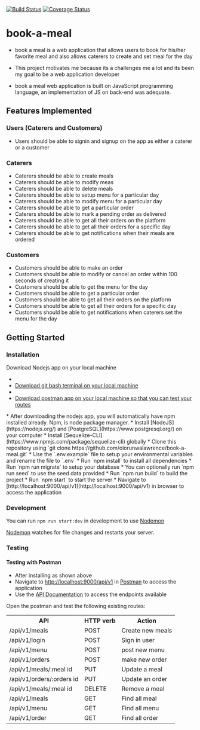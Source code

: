 [![Build Status](https://travis-ci.org/olorunwalawrence/book-a-meal.svg?branch=develop)](https://travis-ci.org/olorunwalawrence/book-a-meal)
[![Coverage Status](https://coveralls.io/repos/github/olorunwalawrence/book-a-meal/badge.svg?branch=develop)](https://coveralls.io/github/olorunwalawrence/book-a-meal?branch=develop)


# book-a-meal


* book a meal is a web application that allows users  to book for his/her favorite meal and also allows caterers to create and set meal for the day

* This project motivates me  because its a challenges me a lot and its been my goal to be a web application developer

* book a meal web application is built on JavaScript programming language, an implementation of JS on back-end was adequate.

## Features Implemented

### Users (Caterers and Customers)

* Users should be able to signin and signup on the app as either a caterer or a customer

### Caterers

* Caterers should be able to create meals
* Caterers should be able to modify meas
* Caterers should be able to delete meals
* Caterers should be able to setup menu for a particular day
* Caterers should be able to modify menu for a particular day
* Caterers should be able to get a particular order
* Caterers should be able to mark a pending order as delivered
* Caterers should be able to get all their orders on the platform
* Caterers should be able to get all their orders for a specific day
* Caterers should be able to get notifications when their meals are ordered

### Customers

* Customers should be able to make an order
* Customers should be able to modify or cancel an order within 100 seconds of creating it
* Customers should be able to get the menu for the day
* Customers should be able to get a particular order
* Customers should be able to get all their orders on the platform
* Customers should be able to get all their orders for a specific day
* Customers should be able to get notifications when caterers set the menu for the day

## Getting Started

### Installation
Download Nodejs app on your local machine
* <li><a href="https://git-scm.com/downloads">Download git bash terminal on your local machine</a></li>
* <li><a href="https://www.getpostman.com/apps">Download postman app on your local machine so that you can test your routes</a></li>
</ul>
* After downloading the nodejs app, you will automatically have npm installed already. Npm, is node package manager.
* Install [NodeJS](https://nodejs.org/) and [PostgreSQL](https://www.postgresql.org/) on your computer
* Install [Sequelize-CLI](https://www.npmjs.com/package/sequelize-cli) globally
* Clone this repository using `git clone https://github.com/olorunwalawrence/book-a-meal.git`
* Use the `.env.example` file to setup your environmental variables and rename the file to `.env`
* Run `npm install` to install all dependencies
* Run `npm run migrate` to setup your database
* You can optionally run `npm run seed` to use the seed data provided
* Run `npm run build` to build the project
* Run `npm start` to start the server
* Navigate to [http://localhost:9000/api/v1](http://localhost:9000/api/v1) in browser to access the application

### Development

You can run `npm run start:dev` in development to use [Nodemon](https://nodemon.io/)

[Nodemon](https://nodemon.io/) watches for file changes and restarts your server.

### Testing

#### Testing with Postman

* After installing as shown above
* Navigate to [http://localhost:9000/api/v1](http://localhost:9000/api/v1) in
  [Postman](https://getpostman.com/) to access the application
* Use the [API Documentation](below) to access the endpoints available


Open the postman and test the following existing routes:
<table>
    <tr>
        <th>API</th>
        <th>HTTP verb</th>
        <th>Action</th>
    </tr>
    <!-- yet to be implemented -->
    <tr>
        <td>/api/v1/meals</td>
        <td>POST</td>
        <td>Create new meals</td>
    </tr>
     <!-- yet to be implemented -->
    <tr>
        <td>/api/v1/login</td>
        <td>POST</td>
        <td>Sign in user</td>
    </tr>
    <tr>
        <td>/api/v1/menu</td>
        <td>POST</td>
        <td>post new menu</td>
    </tr>
     <tr>
        <td>/api/v1/orders</td>
        <td>POST</td>
        <td>make new order</td>
    </tr>
    <tr>
        <td>/api/v1/meals/:meal id</td>
        <td>PUT</td>
        <td>Update a meal</td>
    </tr>
     <tr>
        <td>/api/v1/orders/:orders id</td>
        <td>PUT</td>
        <td>Update an order</td>
    </tr>
    <tr>
        <td>/api/v1/meals/:meal id</td>
        <td>DELETE</td>
        <td>Remove a meal</td>
    </tr>
    <tr>
        <td>/api/v1/meals</td>
        <td>GET</td>
        <td>Find all meal </td>
    </tr>
     <tr>
        <td>/api/v1/menu</td>
        <td>GET</td>
        <td>Find all menu </td>
    </tr>
     <tr>
        <td>/api/v1/order</td>
        <td>GET</td>
        <td>Find all order </td>
    </tr>
   
</table>
